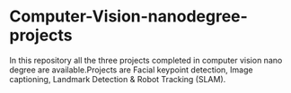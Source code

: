 # Computer-Vision-nanodegree-projects
In this repository all the three projects completed in computer vision nano degree are available.Projects are Facial keypoint detection, Image captioning, Landmark Detection &amp; Robot Tracking (SLAM).
